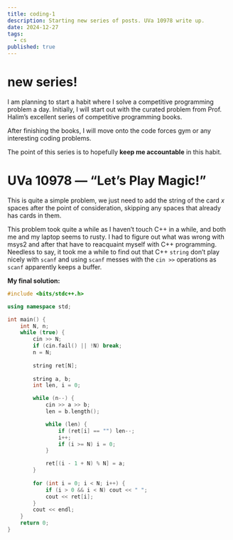 ```yaml
---
title: coding-1
description: Starting new series of posts. UVa 10978 write up.
date: 2024-12-27
tags:
  - cs
published: true
---
```

# new series!
I am planning to start a habit where I solve a competitive programming problem a day. Initially, I will start out with the curated problem from Prof. Halim’s excellent series of competitive programming books. 

After finishing the books, I will move onto the code forces gym or any interesting coding problems.

The point of this series is to hopefully **keep me accountable** in this habit.
# UVa 10978 — “Let’s Play Magic!”
This is quite a simple problem, we just need to add the string of the card $x$ spaces after the point of consideration, skipping any spaces that already has cards in them.

This problem took quite a while as I haven’t touch C++ in a while, and both me and my laptop seems to rusty. I had to figure out what was wrong with msys2 and after that have to reacquaint myself with C++ programming. Needless to say, it took me a while to find out that C++ `string` don’t play nicely with `scanf` and using `scanf` messes with the `cin >>` operations as `scanf` apparently keeps a buffer.

**My final solution:**
```cpp
#include <bits/stdc++.h>

using namespace std;

int main() {
    int N, n;
    while (true) {
        cin >> N;
        if (cin.fail() || !N) break;
        n = N;
        
        string ret[N];
        
        string a, b;
        int len, i = 0;

        while (n--) {
            cin >> a >> b;
            len = b.length();

            while (len) {
                if (ret[i] == "") len--;
                i++;
                if (i >= N) i = 0;
            }

            ret[(i - 1 + N) % N] = a;
        }
        
        for (int i = 0; i < N; i++) {
            if (i > 0 && i < N) cout << " ";
            cout << ret[i];
        }
        cout << endl;
    }
    return 0;
}
```
